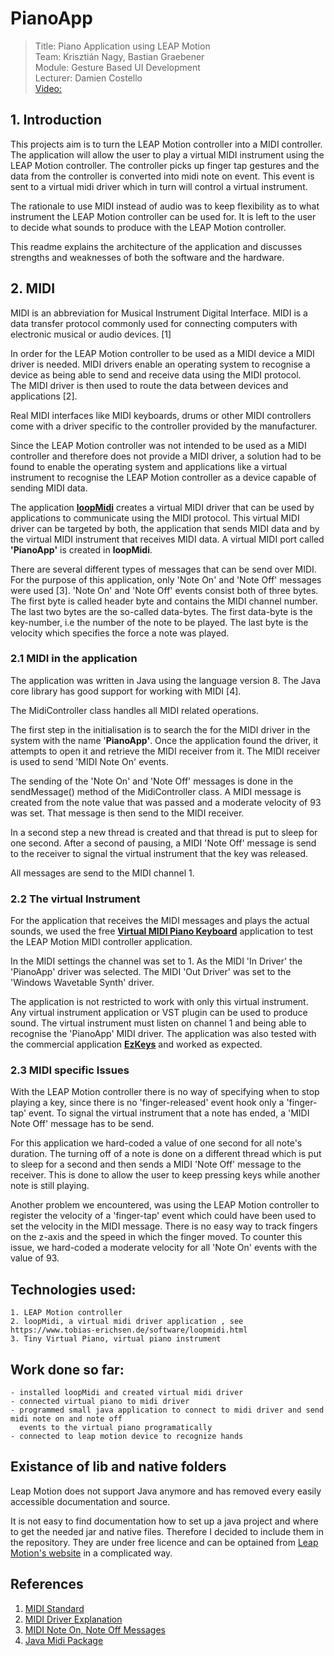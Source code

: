 # PianoApp
>Title: Piano Application using LEAP Motion  
Team: Krisztián Nagy, Bastian Graebener  
Module: Gesture Based UI Development  
Lecturer: Damien Costello  
[Video:](https://drive.google.com/file/d/10eEI6MD_D3n8gAhEU9okkaMCSaRAwmZa/view?usp=sharing)

## 1. Introduction

This projects aim is to turn the LEAP Motion controller into a MIDI controller.   
The application will allow the user to play a virtual MIDI instrument using the LEAP Motion controller.
The controller picks up finger tap gestures and the data from the controller
is converted into midi note on event. This event is sent to
a virtual midi driver which in turn will control a virtual instrument.

The rationale to use MIDI instead of audio was to keep flexibility as to what instrument the LEAP Motion controller can
be used for. It is left to the user to decide what sounds to produce with the LEAP Motion controller.
 
This readme explains the architecture of the application and discusses strengths and weaknesses of both the software and the hardware.

## 2. MIDI
MIDI is an abbreviation for Musical Instrument Digital Interface. MIDI is a data transfer protocol commonly used for
connecting computers with electronic musical or audio devices. [1]    

In order for the LEAP Motion controller to be used as a MIDI device a MIDI driver is needed. MIDI drivers enable an
operating system to recognise a device as being able to send and receive data using the MIDI protocol.  
The MIDI driver is then used to route the data between devices and applications [2].

Real MIDI interfaces like MIDI keyboards, drums or other MIDI controllers come with a driver specific to the controller 
provided by the manufacturer. 
 
Since the LEAP Motion controller was not intended to be used as a MIDI controller and therefore does not provide a 
MIDI driver, a solution had to be found to enable the operating system and applications like a virtual instrument
to recognise the LEAP Motion controller as a device capable of sending MIDI data.  

The application [**loopMidi**](https://www.tobias-erichsen.de/software/loopmidi.html) creates a virtual MIDI driver that
can be used by applications to communicate using the MIDI protocol.  This virtual MIDI driver can be targeted by both, the 
application that sends MIDI data and by the virtual MIDI instrument that receives MIDI data. A virtual MIDI port called 
__'PianoApp'__  is created in **loopMidi**. 

There are several different types of messages that can be send over MIDI. For the purpose of this application, only
'Note On' and 'Note Off' messages were used [3]. 'Note On' and 'Note Off' events consist both of three bytes. The first byte
is called header byte and contains the MIDI channel number. The last two bytes are the so-called data-bytes. The first 
data-byte is the key-number, i.e the number of the note to be played. The last byte is the velocity which specifies 
the force a note was played.

### 2.1 MIDI in the application
The application was written in Java using the language version 8. The Java core library has good support for working
with MIDI [4].

The MidiController class handles all MIDI related operations. 

The first step in the initialisation is to search the for the MIDI driver in the system with the name '__PianoApp'__. Once
the application found the driver, it attempts to open it and retrieve the MIDI receiver from it. The MIDI receiver is used to send 
'MIDI Note On' events.

The sending of the 'Note On' and 'Note Off' messages is done in the sendMessage() method of the MidiController class.
A MIDI message is created from the note value that was passed and a moderate velocity of 93 was set. That message
is then send to the MIDI receiver. 

In a second step a new thread is created and that thread is put to sleep for one second. After a second of pausing,
a MIDI 'Note Off' message is send to the receiver to signal the virtual instrument that the key was released.

All messages are send to the MIDI channel 1.
 
### 2.2 The virtual Instrument
For the application that receives the MIDI messages and plays the actual sounds, we used the free 
[__Virtual MIDI Piano Keyboard__](http://vmpk.sourceforge.net/) application to test the LEAP Motion MIDI controller application. 

In the MIDI settings the channel was set to 1. As the MIDI 'In Driver' the 'PianoApp' driver was selected. The MIDI 'Out
Driver' was set to the 'Windows Wavetable Synth' driver. 

The application is not restricted to work with only this virtual instrument. Any virtual instrument application or 
VST plugin can be used to produce sound. The virtual instrument must listen on channel 1 and being able to recognise
the 'PianoApp' MIDI driver. The application was also tested with the commercial application 
[__EzKeys__](https://www.toontrack.com/ezkeys-line/) and worked as expected.

### 2.3 MIDI specific Issues 
With the LEAP Motion controller there is no way of specifying when to stop playing a key, since there is no 
'finger-released' event hook only a 'finger-tap' event. To signal the virtual instrument that a note has ended, 
a 'MIDI Note Off' message has to be send. 

For this application we hard-coded a value of one second for all note's duration. The turning off of a note is done on a
different thread which is put to sleep for a second and then sends a MIDI 'Note Off' message to the receiver. This is
done to allow the user to keep pressing keys while another note is still playing.

Another problem we encountered, was using the LEAP Motion controller to register the velocity of a 'finger-tap' event which
could have been used to set the velocity in the MIDI message. There is no easy way to track fingers on the z-axis and 
the speed in which the finger moved. To counter this issue,  we hard-coded a moderate velocity for all 'Note On' events 
with the value of 93.

## Technologies used:
    1. LEAP Motion controller
    2. loopMidi, a virtual midi driver application , see https://www.tobias-erichsen.de/software/loopmidi.html
    3. Tiny Virtual Piano, virtual piano instrument 
   

## Work done so far:
    - installed loopMidi and created virtual midi driver
    - connected virtual piano to midi driver
    - programmed small java application to connect to midi driver and send midi note on and note off 
      events to the virtual piano programatically
    - connected to leap motion device to recognize hands

## Existance of lib and native folders
Leap Motion does not support Java anymore and has removed every easily accessible documentation and source. 

It is not easy to find documentation how to set up a java project and where to get the needed jar and native files. Therefore I decided to include them in the repository. They are under free licence and can be optained from [Leap Motion's website](https://www.leapmotion.com/setup/desktop/windows/) in a complicated way.

## References
1. [MIDI Standard](https://www.midi.org/specifications)
1. [MIDI Driver Explanation](https://www.sweetwater.com/insync/midi-driver/)
1. [MIDI Note On, Note Off Messages](http://tonalsoft.com/pub/pitch-bend/pitch.2005-08-31.17-00.aspx)
1. [Java Midi Package](https://docs.oracle.com/javase/tutorial/sound/overview-MIDI.html)
